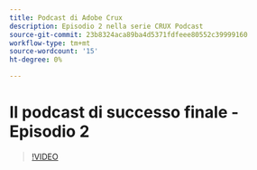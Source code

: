 ```yaml
---
title: Podcast di Adobe Crux
description: Episodio 2 nella serie CRUX Podcast
source-git-commit: 23b8324aca89ba4d5371fdfeee80552c39999160
workflow-type: tm+mt
source-wordcount: '15'
ht-degree: 0%

---
```


# Il podcast di successo finale - Episodio 2

>[!VIDEO](https://video.tv.adobe.com/v/3428674?quality=12learn=on)

